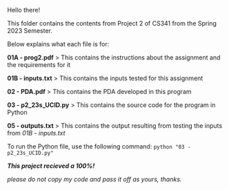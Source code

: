 Hello there!

This folder contains the contents from Project 2 of CS341 from the Spring 2023 Semester.

Below explains what each file is for:

**01A - prog2.pdf** > This contains the instructions about the assignment and the requirements for it

**01B - inputs.txt** > This contains the inputs tested for this assignment

**02 - PDA.pdf** > This contains the PDA developed in this program

**03 - p2_23s_UCID.py** > This contains the source code for the program in Python

**05 - outputs.txt** > This contains the output resulting from testing the inputs from *01B - inputs.txt*

To run the Python file, use the following command: `python "03 - p2_23s_UCID.py"`

***This project recieved a 100%!***



*please do not copy my code and pass it off as yours, thanks.*
